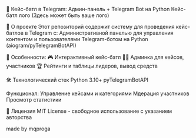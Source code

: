 🚀 Кейс-батл в Telegram: Админ-панель + Telegram Bot на Python
Кейс-батл лого (Здесь может быть ваше лого)

📌 О проекте
Этот репозиторий содержит систему для проведения кейс-батлов в Telegram с:
Административной панелью для управления контентом и пользователями
Telegram-ботом на Python (aiogram/pyTelegramBotAPI)

🌟 Особенности:
🎮 Интерактивный кейс-батл
👨‍💻 Админка для кейсов, участников
🏆 Рейтинги и таблицы лидеров, вывод средств

🛠 Технологический стек
Python 3.10+
pyTelegramBotAPI

Функционал:
Управление кейсами и категориями
Мдерация участников
Просмотр статистики

📄 Лицензия
MIT License - свободное использование с указанием авторства

made by mqproga
